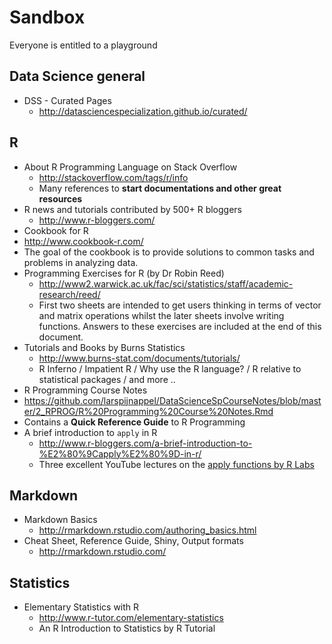 # Sandbox
Everyone is entitled to a playground

## Data Science general
* DSS - Curated Pages
  * http://datasciencespecialization.github.io/curated/

## R
* About R Programming Language on Stack Overflow
  * http://stackoverflow.com/tags/r/info
  * Many references to **start documentations and other great resources**
* R news and tutorials contributed by 500+ R bloggers
  * http://www.r-bloggers.com/
*  Cookbook for R
  * http://www.cookbook-r.com/
  * The goal of the cookbook is to provide solutions to common tasks and problems in analyzing data.
* Programming Exercises for R (by Dr Robin Reed)
  * http://www2.warwick.ac.uk/fac/sci/statistics/staff/academic-research/reed/
  * First two sheets are intended to get users thinking in terms of vector and
matrix operations whilst the later sheets involve writing functions. Answers to these exercises are included at the end of this document.
* Tutorials and Books by Burns Statistics
  * http://www.burns-stat.com/documents/tutorials/
  * R Inferno / Impatient R / Why use the R language? / R relative to statistical packages / and more ..
* R Programming Course Notes
 * https://github.com/larspijnappel/DataScienceSpCourseNotes/blob/master/2_RPROG/R%20Programming%20Course%20Notes.Rmd
 * Contains a **Quick Reference Guide** to R Programming
* A brief introduction to `apply` in R
  * http://www.r-bloggers.com/a-brief-introduction-to-%E2%80%9Capply%E2%80%9D-in-r/
  * Three excellent YouTube lectures on the [apply functions by R Labs](https://www.youtube.com/watch?v=f0U74ZvLfQo)


## Markdown
* Markdown Basics
  * http://rmarkdown.rstudio.com/authoring_basics.html
* Cheat Sheet, Reference Guide, Shiny, Output formats
  * http://rmarkdown.rstudio.com/

## Statistics
* Elementary Statistics with R
  * http://www.r-tutor.com/elementary-statistics
  * An R Introduction to Statistics by R Tutorial
